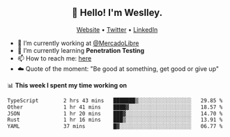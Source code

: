 <h2 align="center">👋 Hello! I'm Weslley.</h2>
<p align="center">
  <a href="http://weslleyneri.com.br">Website</a> •
  <a href="https://twitter.com/Weslley_Neri">Twitter</a> •
  <a href="https://www.linkedin.com/in/weslley-neri-3658908b">LinkedIn</a>
</p>


- 🔭 I’m currently working at [@MercadoLibre](https://github.com/mercadolibre)
- 🌱 I’m currently learning **Penetration Testing**
- 📫 How to reach me: [here](mailto:weslley39@gmail.com)
- ☁️ Quote of the moment: "Be good at something, get good or give up"

📊 **This week I spent my time working on**
<!--START_SECTION:waka-->

```txt
TypeScript        2 hrs 43 mins   ███████▒░░░░░░░░░░░░░░░░░   29.85 %
Other             1 hr 41 mins    ████▓░░░░░░░░░░░░░░░░░░░░   18.57 %
JSON              1 hr 20 mins    ███▓░░░░░░░░░░░░░░░░░░░░░   14.70 %
Rust              1 hr 16 mins    ███▒░░░░░░░░░░░░░░░░░░░░░   13.91 %
YAML              37 mins         █▓░░░░░░░░░░░░░░░░░░░░░░░   06.77 %
```

<!--END_SECTION:waka-->

<!-- Inspired by https://github.com/gruselhaus/gruselhaus -->